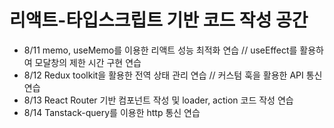 # 리액트-타입스크립트 기반 코드 작성 공간
- 8/11 memo, useMemo를 이용한 리액트 성능 최적화 연습 // useEffect를 활용하여 모달창의 제한 시간 구현 연습
- 8/12 Redux toolkit을 활용한 전역 상태 관리 연습 // 커스텀 훅을 활용한 API 통신 연습
- 8/13 React Router 기반 컴포넌트 작성 및 loader, action 코드 작성 연습
- 8/14 Tanstack-query를 이용한 http 통신 연습
